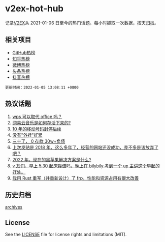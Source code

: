 # v2ex-hot-hub

 记录[V2EX](https://www.v2ex.com/)从 2021-01-06 日至今的热门话题。每小时抓取一次数据，按天[归档](archives)。
 
 ## 相关项目

- [GitHub热榜](https://github.com/lonnyzhang423/github-hot-hub)
- [知乎热榜](https://github.com/lonnyzhang423/zhihu-hot-hub)
- [微博热榜](https://github.com/lonnyzhang423/weibo-hot-hub)
- [头条热榜](https://github.com/lonnyzhang423/toutiao-hot-hub)
- [抖音热榜](https://github.com/lonnyzhang423/douyin-hot-hub)


 `更新时间：2022-01-05 13:08:11 +0800`

## 热议话题

1. [wps 可以取代 office 吗？](https://www.v2ex.com/t/826087)
1. [网易云音乐是如何存活下来的?](https://www.v2ex.com/t/826105)
1. [10 年的移动号码封停后续](https://www.v2ex.com/t/826088)
1. [没有"外挂"好累](https://www.v2ex.com/t/826242)
1. [三十了， 0 存款 30w+负债](https://www.v2ex.com/t/826165)
1. [上次发贴是 2018 年，这么多年了，经营的网站还没成功，差不多是该放弃了吧？](https://www.v2ex.com/t/826163)
1. [2022 年，现在的黑苹果解决方案是什么?](https://www.v2ex.com/t/826113)
1. [v 友们，早上 5.30 起床靠谱吗，晚上在 bilybily 考到一个 up 主讲这个早起的好处。](https://www.v2ex.com/t/826208)
1. [我用 Rust 重写（并重新设计）了 frp，性能和资源占用有很大改善](https://www.v2ex.com/t/826182)

## 历史归档

[archives](archives)

## License

See the [LICENSE](LICENSE) file for license rights and limitations (MIT).
